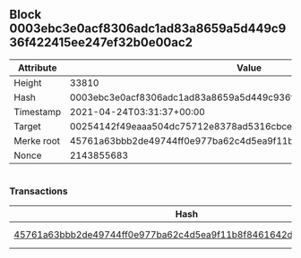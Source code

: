 ## Block 0003ebc3e0acf8306adc1ad83a8659a5d449c936f422415ee247ef32b0e00ac2

Attribute | Value
--- | ---
Height | 33810
Hash | 0003ebc3e0acf8306adc1ad83a8659a5d449c936f422415ee247ef32b0e00ac2
Timestamp | 2021-04-24T03:31:37+00:00
Target | 00254142f49eaaa504dc75712e8378ad5316cbcead634704b3734b6271167cc4
Merke root | 45761a63bbb2de49744ff0e977ba62c4d5ea9f11b8f8461642df0e161bedbfcc
Nonce | 2143855683

```

```

### Transactions

Hash | Amount
--- | ---
[45761a63bbb2de49744ff0e977ba62c4d5ea9f11b8f8461642df0e161bedbfcc](45761a63bbb2de49744ff0e977ba62c4d5ea9f11b8f8461642df0e161bedbfcc.md) | 10.00000000 SKEPTI 
